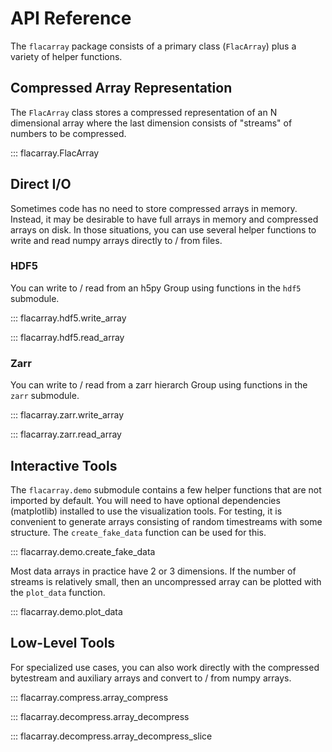 # API Reference

The `flacarray` package consists of a primary class (`FlacArray`) plus a
variety of helper functions.

## Compressed Array Representation

The `FlacArray` class stores a compressed representation of an N dimensional
array where the last dimension consists of "streams" of numbers to be
compressed.

::: flacarray.FlacArray

## Direct I/O

Sometimes code has no need to store compressed arrays in memory. Instead, it
may be desirable to have full arrays in memory and compressed arrays on disk.
In those situations, you can use several helper functions to write and read
numpy arrays directly to / from files.

### HDF5

You can write to / read from an h5py Group using functions in the `hdf5`
submodule.

::: flacarray.hdf5.write_array

::: flacarray.hdf5.read_array

### Zarr

You can write to / read from a zarr hierarch Group using functions in the
`zarr` submodule.

::: flacarray.zarr.write_array

::: flacarray.zarr.read_array

## Interactive Tools

The `flacarray.demo` submodule contains a few helper functions that are not
imported by default. You will need to have optional dependencies (matplotlib)
installed to use the visualization tools. For testing, it is convenient to
generate arrays consisting of random timestreams with some structure. The
`create_fake_data` function can be used for this.

::: flacarray.demo.create_fake_data

Most data arrays in practice have 2 or 3 dimensions. If the number of streams
is relatively small, then an uncompressed array can be plotted with the
`plot_data` function.

::: flacarray.demo.plot_data

## Low-Level Tools

For specialized use cases, you can also work directly with the compressed
bytestream and auxiliary arrays and convert to / from numpy arrays.

::: flacarray.compress.array_compress

::: flacarray.decompress.array_decompress

::: flacarray.decompress.array_decompress_slice
